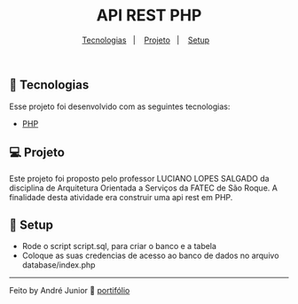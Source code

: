 <h1 align="center">
  API REST PHP
</h1>

<p align="center">
  <a href="#-tecnologias">Tecnologias</a>&nbsp;&nbsp;&nbsp;|&nbsp;&nbsp;&nbsp;
  <a href="#-projeto">Projeto</a>&nbsp;&nbsp;&nbsp;|&nbsp;&nbsp;&nbsp;
  <a href="#-setup">Setup</a>&nbsp;&nbsp;&nbsp;
</p>

<br>

## 🚀 Tecnologias

Esse projeto foi desenvolvido com as seguintes tecnologias:

- [PHP](https://www.php.net)

## 💻 Projeto

Este projeto foi proposto pelo professor LUCIANO LOPES SALGADO da disciplina de Arquitetura Orientada a Serviços da FATEC de São Roque. A finalidade desta atividade era construir uma api rest em PHP.


## :wrench: Setup

- Rode o script script.sql, para criar o banco e a tabela
- Coloque as suas credencias de acesso ao banco de dados no arquivo database/index.php

---

Feito by André Junior :wave: [portifólio](https://andrejr.dev)